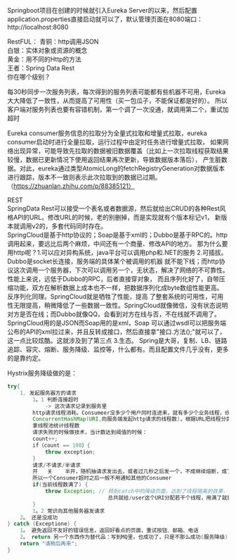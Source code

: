 Springboot项目在创建的时候就引入Eureka Server的以来，然后配置application.properties直接启动就可以了，默认管理页面在8080端口：
http://localhost:8080  

RestFUL：
青铜：http调用JSON  
白银：实体对象或资源的概念  
黄金：用不同的Http的方法  
王者：Spring Data Rest  
你在哪个级别？  

每30秒同步一次服务列表，每次得到的服务列表可能都有些机器不可用，Eureka大大降低了一致性，从而提高了可用性（买一包瓜子，不能保证都是好的）。
所以客户端对服务列表也要有容错机制，第一个调了一次没通，就调用第二个，重试加超时  

Eureka consumer服务信息的拉取分为全量式拉取和增量式拉取，eureka consumer启动时进行全量拉取，运行过程中由定时任务进行增量式拉取，
如果网络出现异常，可能导致先拉取的数据被旧数据覆盖（比如上一次拉取线程获取结果较慢，数据已更新情况下使用返回结果再次更新，导致数据版本落后），
产生脏数据。对此，eureka通过类型AtomicLong的fetchRegistryGeneration对数据版本进行跟踪，版本不一致则表示此次拉取到的数据已过期。
（https://zhuanlan.zhihu.com/p/88385121）

REST  
SpringData Rest可以接受一个表名或者数据源，然后就给出CRUD的各种Rest风格API的URL。修改URL的时候，老的别删掉，而是实现就有个版本标记v1，
新版本就调用v2的，多套代码同时存在。  
SpringCloud是基于http协议的；Soap是基于xml的；Dubbo是基于RPC的。http调用起来，要远比后两个麻烦，中间还有一个商量、修改API的地方。
那为什么要用http呢？1.可以应对异构系统，java平台可以调用php和.NET的服务 2.可插拔。Dubbo是socket长连接，服务端的具体某个被调用的机器
就不能下线；而http协议这次调用一个服务器，下次可以调用另一个，无状态，解决了网络的不可靠性。性能上来说，远低于Dubbo的RPC，后者直接穿对象，
而且序列化好了，自带压缩功能，双方在解析数据上成本也不一样，把数据序列化成byte数组性能更高。反序列化同理。SpringCloud就是牺牲了性能，提高
了整套系统的可用性，可用性无限提高，稍微降低了一些数据一致性。SpringCloud就像微信，没有状态说明对方是否在线；而Dubbo就像QQ，会看到对方在线与否，不在线就不调用了。SpringCloud用的是JSON而Soap用的是xml，Soap
可以通过wsdl可以把服务端公布的API的xml拉过来，并且反转成接口，然后直接拿"接口.方法();"就可以了，这一点比较炫酷。这就涉及到了第三点 3.生态。
Spring是大哥，复制、LB、链路追踪、容灾、熔断、服务降级、监控等，什么都有。而且配置文件几乎没有，更多的是靠约定。  

Hystrix服务降级做的是：
```java
try{
    1. 发起服务器方的请求
        1。1 判断连接超时
            -> 这次请求记录到服务里
        http请求线程消耗。Consumeer没多少个用户同时连进来，就有多少个业务线程，线程隔离
        ConcurrentHashMap(URI,向服务端发起http请求的线程数)，根据URL把线程分类
        拿线程池统计线程数
        请求失败的时候做技术，当计数达到阈值的时候：
        count++;
        if（count == 100）{
            throw exception;
        }   
        请求/不请求/半请求
        开   关    半开，随机抽请求发出去，或者过几秒之后发一个，不成继续熔断，成了就重置count就可以了。出现熔断一般都是网络问题，
        所以一个Consumer超时之后一般不用通知其他的Consumer
        if(当前线程数满了) {
            throw Exception; // 转到catch中的降级页面，达到了线程隔离的效果，不因为一个/user的请求总是失败而影响到/order请求
                                总共就给/user这个URI分配若干个线程，用满了就报错
        }   
        1。2 常识向其他服务器发请求
    2。 还是没成功
} catch (Exceptione) {
    1。 避免返回不友好的错误信息，返回好看点的页面，重试按钮、邮箱、电话
    2。 return 另一个东西作为替代品：写到MQ里，也成功了，只是不那么成功(服务降级)
    return "请稍后再来";
}
```
